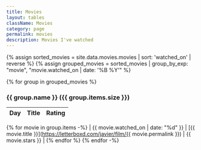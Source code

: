 ```yaml
---
title: Movies
layout: tables
className: Movies
category: page
permalink: movies
description: Movies I've watched
---
```


{% assign sorted_movies = site.data.movies.movies | sort: 'watched_on' | reverse %}
{% assign grouped_movies = sorted_movies | group_by_exp: "movie", "movie.watched_on | date: '%B %Y'" %}

{% for group in grouped_movies %}

### {{ group.name }} ({{ group.items.size }})

| Day     | Title   |  Rating    |
|:--------|:--------|:-----------|
{% for movie in group.items -%}
| {{ movie.watched_on | date: "%d" }} | [{{ movie.title }}](https://letterboxd.com/javier/film/{{ movie.permalink }}) | {{ movie.stars }} |
{% endfor %}
{% endfor -%}
